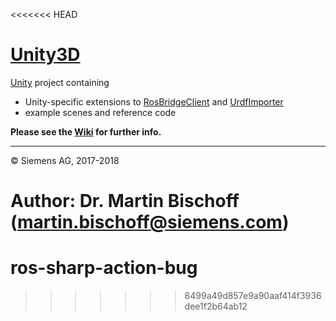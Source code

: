 <<<<<<< HEAD
# [Unity3D](https://github.com/siemens/ros-sharp/tree/master/Unity3D) #
[Unity](https://unity3d.com/) project containing
* Unity-specific extensions to [RosBridgeClient](https://github.com/siemens/ros-sharp/tree/master/Libraries/RosBridgeClient) and [UrdfImporter](https://github.com/siemens/ros-sharp/tree/master/Libraries/UrdfImporter)
* example scenes and reference code

__Please see the [Wiki](https://github.com/siemens/ros-sharp/wiki) for further info.__

---

© Siemens AG, 2017-2018

Author: Dr. Martin Bischoff (martin.bischoff@siemens.com)
=======
# ros-sharp-action-bug
>>>>>>> 8499a49d857e9a90aaf414f3936dee1f2b64ab12
